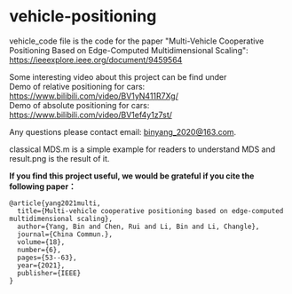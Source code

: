 # vehicle-positioning

vehicle_code file is the code for the paper
"Multi-Vehicle Cooperative Positioning Based on Edge-Computed Multidimensional Scaling": https://ieeexplore.ieee.org/document/9459564

Some interesting video about this project can be find under  
Demo of relative positioning for cars: https://www.bilibili.com/video/BV1yN411R7Xg/  
Demo of absolute positioning for cars: https://www.bilibili.com/video/BV1ef4y1z7st/  

Any questions please contact email: binyang_2020@163.com.

classical MDS.m is a simple example for readers to understand MDS
and result.png is the result of it.

__If you find this project useful, we would be grateful if you cite the following paper：__

```
@article{yang2021multi,  
  title={Multi-vehicle cooperative positioning based on edge-computed multidimensional scaling},  
  author={Yang, Bin and Chen, Rui and Li, Bin and Li, Changle},  
  journal={China Commun.},  
  volume={18},  
  number={6},  
  pages={53--63},  
  year={2021},  
  publisher={IEEE}  
}
```
